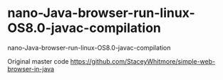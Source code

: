 # nano-Java-browser-run-linux-OS8.0-javac-compilation
nano-Java-browser-run-linux-OS8.0-javac-compilation

Original master code https://github.com/StaceyWhitmore/simple-web-browser-in-java
